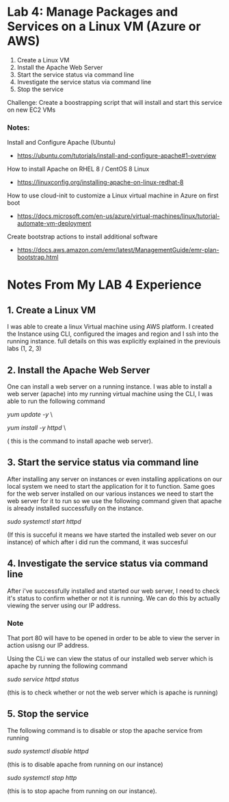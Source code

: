 # Lab 4: Manage Packages and Services on a Linux VM (Azure or AWS)

1. Create a Linux VM
2. Install the Apache Web Server
3. Start the service status via command line
4. Investigate the service status via command line
5. Stop the service 

Challenge: Create a boostrapping script that will install and start this service on new EC2 VMs

### Notes:

Install and Configure Apache (Ubuntu)
* https://ubuntu.com/tutorials/install-and-configure-apache#1-overview

How to install Apache on RHEL 8 / CentOS 8 Linux
* https://linuxconfig.org/installing-apache-on-linux-redhat-8

How to use cloud-init to customize a Linux virtual machine in Azure on first boot
* https://docs.microsoft.com/en-us/azure/virtual-machines/linux/tutorial-automate-vm-deployment

Create bootstrap actions to install additional software
* https://docs.aws.amazon.com/emr/latest/ManagementGuide/emr-plan-bootstrap.html

# Notes From My LAB 4 Experience 


## 1. Create a Linux VM
I was able to create a linux Virtual machine using AWS platform. I created the Instance using CLI, configured the images and region and I ssh into the running instance. full details on this was explicitly explained in the previouis labs (1, 2, 3)

## 2. Install the Apache Web Server
One can install a web server on a running instance. I was able to install a web server (apache) into my running virtual machine using the CLI, I was able to run the following command

 *yum update -y* \
 
  *yum install -y httpd* \
  
  ( this is the command to install apache web server).

## 3. Start the service status via command line
After installing any server on instances or even installing applications on our local system we need to start the application for it to function. Same goes for the web server installed on our various instances we need to start the web server for it to run so we use the following command given that apache is already installed successfully on the instance.

*sudo systemctl start httpd*

(If this is succeful it means we have started the installed web sever on our instance) of which after i did run the command, it was succesful

## 4. Investigate the service status via command line
After i've successfully installed and started our web server, I need to check it's status to confirm whether or not it is running. We can do this by actually viewing the server using our IP address.

### Note
That port 80 will have to be opened in order  to be able to view the server in action usisng our IP address.

Using the CLi we can view the status of our installed web server which is apache by running the following command

*sudo service httpd status*

 (this is to check whether or not the web server which is apache is running)

## 5. Stop the service
The following command is to disable or stop the apache service from running

*sudo systemctl disable httpd*

(this is to disable apache from running on our instance)

*sudo systemctl stop http*

(this is to stop apache from running on our instance).